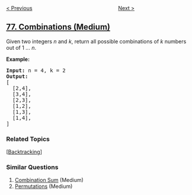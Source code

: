 <!--|This file generated by command(leetcode description); DO NOT EDIT.    |-->
<!--+----------------------------------------------------------------------+-->
<!--|@author    openset <openset.wang@gmail.com>                           |-->
<!--|@link      https://github.com/openset                                 |-->
<!--|@home      https://github.com/openset/leetcode                        |-->
<!--+----------------------------------------------------------------------+-->

[< Previous](../minimum-window-substring "Minimum Window Substring")
　　　　　　　　　　　　　　　　
[Next >](../subsets "Subsets")

## [77. Combinations (Medium)](https://leetcode.com/problems/combinations "组合")

<p>Given two integers <em>n</em> and <em>k</em>, return all possible combinations of <em>k</em> numbers out of 1 ... <em>n</em>.</p>

<p><strong>Example:</strong></p>

<pre>
<strong>Input:</strong>&nbsp;n = 4, k = 2
<strong>Output:</strong>
[
  [2,4],
  [3,4],
  [2,3],
  [1,2],
  [1,3],
  [1,4],
]
</pre>

### Related Topics
  [[Backtracking](../../tag/backtracking/README.md)]

### Similar Questions
  1. [Combination Sum](../combination-sum) (Medium)
  1. [Permutations](../permutations) (Medium)

